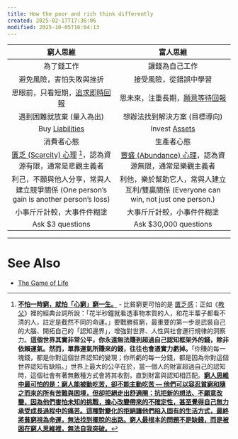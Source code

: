 ```yaml
---
title: How the poor and rich think differently
created: 2025-02-17T17:36:06
modified: 2025-10-05T16:04:13
---
```


| 窮人思維 | 富人思維 |
|:---:|:---:|
| 為了錢工作 | 讓錢為自己工作 |
| 避免風險，害怕失敗與挫折 | 接受風險，從錯誤中學習 |
| 思眼前，只看短期，[追求即時回報](instant-gratification.md) | 思未來，注重長期，[願意等待回報](Delayed%20Gratification.md) |
| 遇到困難就放棄 (量入為出) | 想辦法找到解決方案 (目標導向) |
| Buy [Liabilities](Assets%20versus%20Liabilities.md) | Invest [Assets](Assets%20versus%20Liabilities.md) |
| 消費者心態 | 生產者心態 |
| [匱乏 (Scarcity) 心理](scarcity-creates-a-mindset-that-perpetuates-scarcity.md) [^1]，認為資源有限，通常是悲觀主義者 | [豐盛 (Abundance) 心理](the-growth-mindset.md)，認為資源無限，通常是樂觀主義者 |
| 利己，不願與他人分享，常與人建立競爭關係 (One person’s gain is another person’s loss) | 利他，樂於幫助它人，常與人建立互利/雙贏關係 (Everyone can win, not just one person.) |
| 小事斤斤計較，大事件件糊塗 | 大事斤斤計較，小事件件糊塗 |
| Ask $3 questions | Ask $30,000 questions |

---

# See Also

* [The Game of Life](The%20Game%20of%20Life.md)

[^1]: **[不怕一時窮，就怕「心窮」窮一生。](a-true-transformation-begins-with-a-mental-shift.md)** - 比貧窮更可怕的是 [匱乏感](scarcity-creates-a-mindset-that-perpetuates-scarcity.md)：正如《[教父](https://www.google.com/search?q=God+Father)》裡的經典台詞所說：「花半秒鐘就看透事物本質的人，和花半輩子都看不清的人，註定是截然不同的命運。」要戰勝貧窮，最重要的第一步是武裝自己的大腦、開拓自己的「認知邊界」，增強對世界、人性與社會運行規律的洞察力。**這個世界其實非常公平，你永遠無法賺到超過自己認知框架外的錢，除非依賴運氣。然而，單靠運氣所賺來的錢，往往也會憑實力虧掉。**「你賺的每一塊錢，都是你對這個世界認知的變現；你所虧的每一分錢，都是因為你對這個世界認知有缺陷。」世界上最大的公平在於，當一個人的財富超過自己的認知時，這個社會有著無數種方式會將其收割，直到財富與認知相匹配。**[窮人思維中最可怕的是：窮人能被動吃苦，卻不能主動吃苦 — 他們可以容忍貧窮和隨之而來的所有苦難與困境，但卻拒絕走出舒適圈：抗拒新的想法、不願意改變，因為他們害怕未知的挑戰，擔心改變帶來的不確定性，甚至覺得自己無力承受成長過程中的痛苦。這種對變化的拒絕讓他們陷入固有的生活方式，最終將貧窮視為命運，無法找到擺脫的出路。窮人最根本的問題不是缺錢，而是被困在窮人思維裡，無法自我突破。](https://blog.104.com.tw/poor-thinking/)**
